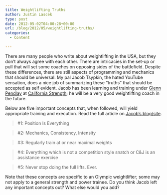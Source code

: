 ```yaml
---
title: Weightlifting Truths
author: Justin Lascek
type: post
date: 2012-05-02T04:00:28+00:00
url: /blog/2012/05/weightlifting-truths/
categories:
  - Content

---
```

There are many people who write about weightlifting in the USA, but they don&#8217;t always agree with each other. There are intricacies in the set-up or pull that will set some coaches on opposing sides of the battlefield. Despite these differences, there are still aspects of programming and mechanics that should be universal. My pal Jacob Tsypkin, the hated YouTube sensation, does a nice job of summarizing these &#8220;truths&#8221; that should be accepted as self evident. Jacob has been learning and training under <a href="http://pendlayforum.com/" target="_blank">Glenn Pendlay</a> at <a href="http://www.californiastrength.com/" target="_blank">California Strength</a>; he will be a very good weightlifting coach in the future.
  

  
Below are five important concepts that, when followed, will yield appropriate training and execution. Read the full article on <a href="http://tsypkin.blogspot.com.au/2012/04/general-philosophy-for-development-of.html" target="_blank">Jacob&#8217;s blog/site</a>.

> #1: Position Is Everything
  
> 
  
> #2: Mechanics, Consistency, Intensity
  
> 
  
> #3: Regularly train at or near maximal weights
  
> 
  
> #4: Everything which is not a competition style snatch or C&J is an assistance exercise
  
> 
  
> #5: Never stop doing the full lifts. Ever. 

Note that these concepts are specific to an Olympic weightlifter; some may not apply to a general strength and power trainee. Do you think Jacob left any important concepts out? What else would you add?
